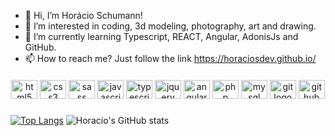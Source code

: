- 👋 Hi, I’m Horácio Schumann!
- 👀 I’m interested in coding, 3d modeling, photography, art and drawing.
- 🌱 I’m currently learning Typescript, REACT, Angular, AdonisJs and GitHub.
- 📫 How to reach me? Just follow the link https://horaciosdev.github.io/

####

<div align="center" >
  <img src="https://cdn.jsdelivr.net/gh/devicons/devicon/icons/html5/html5-original.svg" height="30" width="42" alt="html5 logo"  />
  <img src="https://cdn.jsdelivr.net/gh/devicons/devicon/icons/css3/css3-original.svg" height="30" width="42" alt="css3 logo"  />
  <img src="https://cdn.jsdelivr.net/gh/devicons/devicon/icons/sass/sass-original.svg" height="30" width="42" alt="sass logo"  />  
  <img src="https://cdn.jsdelivr.net/gh/devicons/devicon/icons/javascript/javascript-original.svg" height="30" width="42" alt="javascript logo"  />  
  <img src="https://cdn.jsdelivr.net/gh/devicons/devicon/icons/typescript/typescript-original.svg" height="30" width="42" alt="typescript logo"  />
  <img src="https://cdn.jsdelivr.net/gh/devicons/devicon/icons/jquery/jquery-plain-wordmark.svg" height="30" width="42" alt="jquery logo" />
  <img src="https://cdn.jsdelivr.net/gh/devicons/devicon/icons/angularjs/angularjs-original.svg" height="30" width="42" alt="angular logo" />
  <img src="https://cdn.jsdelivr.net/gh/devicons/devicon/icons/php/php-plain.svg" height="30" width="42" alt="php logo"/>
  <img src="https://cdn.jsdelivr.net/gh/devicons/devicon/icons/mysql/mysql-original.svg" height="30" width="42" alt="mysql logo"/>
  <img src="https://cdn.jsdelivr.net/gh/devicons/devicon/icons/git/git-original.svg" height="30" width="42" alt="git logo"  />
  <img src="https://cdn.jsdelivr.net/gh/devicons/devicon/icons/github/github-original-wordmark.svg" height="30" width="42" alt="github logo"  />          
</div>

###
[![Top Langs](https://github-readme-stats-theta-mauve-92.vercel.app/api/top-langs/?username=horaciosdev&theme=radical)](https://github.com/anuraghazra/github-readme-stats)
![Horacio's GitHub stats](https://github-readme-stats-theta-mauve-92.vercel.app/api?username=horaciosdev&show_icons=true&theme=radical)



